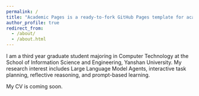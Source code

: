 ```yaml
---
permalink: /
title: "Academic Pages is a ready-to-fork GitHub Pages template for academic personal websites"
author_profile: true
redirect_from: 
  - /about/
  - /about.html
---
```


I am a third year graduate student majoring in Computer Technology at the School of Information Science and Engineering, Yanshan University. My research interest includes Large Language Model Agents, interactive task planning, reflective reasoning, and prompt-based learning. 

My CV is coming soon.
